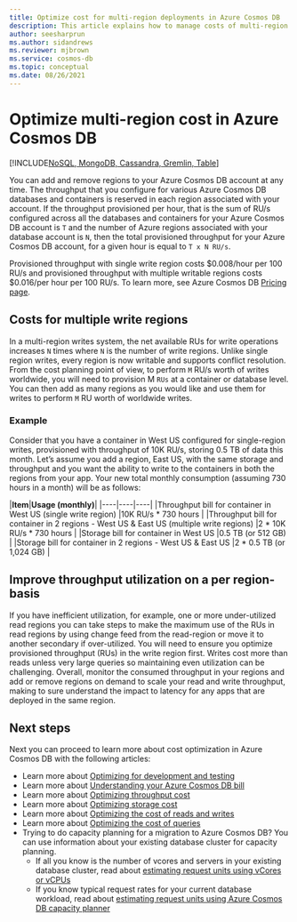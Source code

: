```yaml
---
title: Optimize cost for multi-region deployments in Azure Cosmos DB
description: This article explains how to manage costs of multi-region deployments in Azure Cosmos DB.
author: seesharprun
ms.author: sidandrews
ms.reviewer: mjbrown
ms.service: cosmos-db
ms.topic: conceptual
ms.date: 08/26/2021
---
```


# Optimize multi-region cost in Azure Cosmos DB
[!INCLUDE[NoSQL, MongoDB, Cassandra, Gremlin, Table](includes/appliesto-nosql-mongodb-cassandra-gremlin-table.md)]

You can add and remove regions to your Azure Cosmos DB account at any time. The throughput that you configure for various Azure Cosmos DB databases and containers is reserved in each region associated with your account. If the throughput provisioned per hour, that is the sum of RU/s configured across all the databases and containers for your Azure Cosmos DB account is `T` and the number of Azure regions associated with your database account is `N`, then the total provisioned throughput for your Azure Cosmos DB account, for a given hour is equal to `T x N RU/s`.

Provisioned throughput with single write region costs $0.008/hour per 100 RU/s and provisioned throughput with multiple writable regions costs $0.016/per hour per 100 RU/s. To learn more, see Azure Cosmos DB [Pricing page](https://azure.microsoft.com/pricing/details/cosmos-db/).

## Costs for multiple write regions

In a multi-region writes system, the net available RUs for write operations increases `N` times where `N` is the number of write regions. Unlike single region writes, every region is now writable and supports conflict resolution. From the cost planning point of view, to perform `M` RU/s worth of writes worldwide, you will need to provision M `RUs` at a container or database level. You can then add as many regions as you would like and use them for writes to perform `M` RU worth of worldwide writes.

### Example

Consider that you have a container in West US configured for single-region writes, provisioned with throughput of 10K RU/s, storing 0.5 TB of data this month. Let’s assume you add a region, East US, with the same storage and throughput and you want the ability to write to the containers in both the regions from your app. Your new total monthly consumption (assuming 730 hours in a month) will be as follows:

|**Item**|**Usage (monthly)**|
|----|----|----|
|Throughput bill for container in West US (single write region) |10K RU/s * 730 hours |
|Throughput bill for container in 2 regions - West US & East US (multiple write regions) |2 * 10K RU/s * 730 hours |
|Storage bill for container in West US |0.5 TB (or 512 GB) |
|Storage bill for container in 2 regions - West US & East US |2 * 0.5 TB (or 1,024 GB) |

## Improve throughput utilization on a per region-basis

If you have inefficient utilization, for example, one or more under-utilized read regions you can take steps to make the maximum use of the RUs in read regions by using change feed from the read-region or move it to another secondary if over-utilized. You will need to ensure you optimize provisioned throughput (RUs) in the write region first. Writes cost more than reads unless very large queries so maintaining even utilization can be challenging. Overall, monitor the consumed throughput in your regions and add or remove regions on demand to scale your read and write throughput, making to sure understand the impact to latency for any apps that are deployed in the same region.

## Next steps

Next you can proceed to learn more about cost optimization in Azure Cosmos DB with the following articles:

* Learn more about [Optimizing for development and testing](optimize-dev-test.md)
* Learn more about [Understanding your Azure Cosmos DB bill](understand-your-bill.md)
* Learn more about [Optimizing throughput cost](optimize-cost-throughput.md)
* Learn more about [Optimizing storage cost](optimize-cost-storage.md)
* Learn more about [Optimizing the cost of reads and writes](optimize-cost-reads-writes.md)
* Learn more about [Optimizing the cost of queries](./optimize-cost-reads-writes.md)
* Trying to do capacity planning for a migration to Azure Cosmos DB? You can use information about your existing database cluster for capacity planning.
    * If all you know is the number of vcores and servers in your existing database cluster, read about [estimating request units using vCores or vCPUs](convert-vcore-to-request-unit.md) 
    * If you know typical request rates for your current database workload, read about [estimating request units using Azure Cosmos DB capacity planner](estimate-ru-with-capacity-planner.md)
